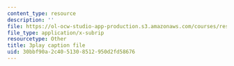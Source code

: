 ```yaml
---
content_type: resource
description: ''
file: https://ol-ocw-studio-app-production.s3.amazonaws.com/courses/res-tll-004-stem-concept-videos-fall-2013/30bbf90a2c4051308512950d2fd58676_NlSKAbefDTA.vtt
file_type: application/x-subrip
resourcetype: Other
title: 3play caption file
uid: 30bbf90a-2c40-5130-8512-950d2fd58676
---
```

